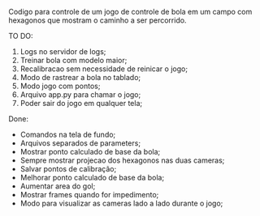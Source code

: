 Codigo para controle de um jogo de controle de bola em um campo com hexagonos que mostram o caminho a ser percorrido.


TO DO:
1. Logs no servidor de logs;
2. Treinar bola com modelo maior;
4. Recalibracao sem necessidade de reinicar o jogo; 
5. Modo de rastrear a bola no tablado;
6. Modo jogo com pontos;
7. Arquivo app.py para chamar o jogo;
8. Poder sair do jogo em qualquer tela;

Done:

* Comandos na tela de fundo;
* Arquivos separados de parameters;
* Mostrar ponto calculado de base da bola;
* Sempre mostrar projecao dos hexagonos nas duas cameras;
* Salvar pontos de calibração;
* Melhorar ponto calculado de base da bola;
* Aumentar area do gol;
* Mostrar frames quando for impedimento;
* Modo para visualizar as cameras lado a lado durante o jogo;
